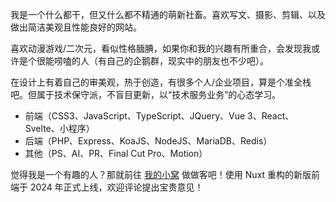 我是一个什么都干，但又什么都不精通的萌新社畜。喜欢写文、摄影、剪辑、以及做出简洁美观且性能良好的网站。

喜欢动漫游戏/二次元，看似性格腼腆，如果你和我的兴趣有所重合，会发现我或许是个很能唠嗑的人（有自己的企鹅群，现实中的朋友也不少吧）。

在设计上有着自己的审美观，热于创造，有很多个人/企业项目，算是个准全栈吧。但属于技术保守派，不盲目更新，以“技术服务业务”的心态学习。

- 前端（CSS3、JavaScript、TypeScript、JQuery、Vue 3、React、Svelte、小程序）
- 后端（PHP、Express、KoaJS、NodeJS、MariaDB、Redis）
- 其他（PS、AI、PR、Final Cut Pro、Motion）

觉得我是一个有趣的人？那就前往 [我的小窝](https://paul.ren) 做做客吧！使用 Nuxt 重构的新版前端于 2024 年正式上线，欢迎评论提出宝贵意见！
